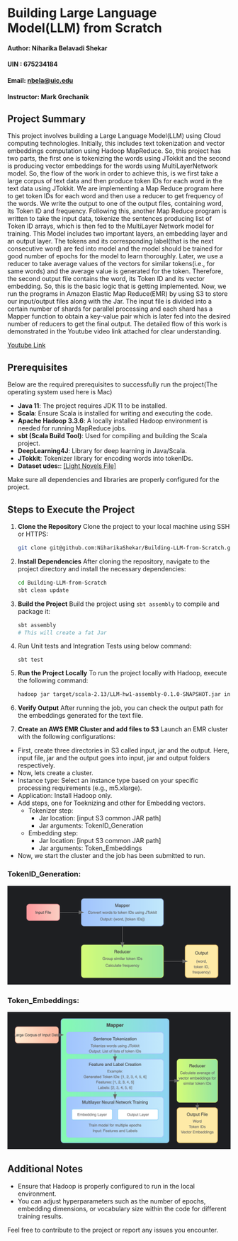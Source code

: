 # Building Large Language Model(LLM) from Scratch
#### Author: Niharika Belavadi Shekar
#### UIN :   675234184
#### Email: nbela@uic.edu
#### Instructor: Mark Grechanik


## Project Summary
This project involves building a Large Language Model(LLM) using Cloud computing technologies. Initially, this includes text tokenization and vector embeddings computation using Hadoop MapReduce. So, this project has two parts, the first one is tokenizing the words using JTokkit and the second is producing vector embeddings for the words using MultiLayerNetwork model. So, the flow of the work in order to achieve this, is we first take a large corpus of text data and then produce token IDs for each word in the text data using JTokkit. We are implementing a Map Reduce program here to get token IDs for each word and then use a reducer to get frequency of the words. We write the output to one of the output files, containing word, its Token ID and frequency. Following this, another Map Reduce program is written to take the input data, tokenize the sentences producing list of Token ID arrays, which is then fed to the MultiLayer Network model for training. This Model includes two important layers, an embedding layer and an output layer. The tokens and its corresponding label(that is the next consecutive word) are fed into model and the model should be trained for good number of epochs for the model to learn thoroughly. Later, we use a reducer to take average values of the vectors for similar tokens(i.e., for same words) and the average value is generated for the token. Therefore, the second output file contains the word, its Token ID and its vector embedding. So, this is the basic logic that is getting implemented. Now, we run the programs in Amazon Elastic Map Reduce(EMR) by using S3 to store our input/output files along with the Jar. The input file is divided into a certain number of shards for parallel processing and each shard has a Mapper function to obtain a key-value pair which is later fed into the desired number of reducers to get the final output. The detailed flow of this work is demonstrated in the Youtube video link attached for clear understanding. 

[Youtube Link](https://youtu.be/o8KEDGdCd3w)

## Prerequisites
Below are the required prerequisites to successfully run the project(The operating system used here is Mac)

- **Java 11**: The project requires JDK 11 to be installed.
- **Scala**: Ensure Scala is installed for writing and executing the code.
- **Apache Hadoop 3.3.6**: A locally installed Hadoop environment is needed for running MapReduce jobs.
- **sbt (Scala Build Tool)**: Used for compiling and building the Scala project.
- **DeepLearning4J**: Library for deep learning in Java/Scala.
- **JTokkit**: Tokenizer library for encoding words into tokenIDs.
- **Dataset udes:**: [[Light Novels File]](https://huggingface.co/datasets/alpindale/light-novels?row=2)

Make sure all dependencies and libraries are properly configured for the project.

## Steps to Execute the Project

1. **Clone the Repository**
   Clone the project to your local machine using SSH or HTTPS:
   ```bash
   git clone git@github.com:NiharikaShekar/Building-LLM-from-Scratch.git
   ```

2. **Install Dependencies**
   After cloning the repository, navigate to the project directory and install the necessary dependencies:
   ```bash
   cd Building-LLM-from-Scratch
   sbt clean update
   ```

3. **Build the Project**
   Build the project using `sbt assembly` to compile and package it:
   ```bash
   sbt assembly
   # This will create a fat Jar
   ```
4. Run Unit tests and Integration Tests using below command:
   ```
   sbt test
   ```

5. **Run the Project Locally**
   To run the project locally with Hadoop, execute the following command:
   ```bash
   hadoop jar target/scala-2.13/LLM-hw1-assembly-0.1.0-SNAPSHOT.jar input-path output-path
   ```

6. **Verify Output**
   After running the job, you can check the output path for the embeddings generated for the text file.


7. **Create an AWS EMR Cluster and add files to S3**
Launch an EMR cluster with the following configurations:
* First, create three directories in S3 called input, jar and the output. Here, input file, jar and the output goes into input, jar and output folders respectively. 
* Now, lets create a cluster.
* Instance type: Select an instance type based on your specific processing requirements (e.g., m5.xlarge).
* Application: Install Hadoop only.
* Add steps, one for Toeknizing and other for Embedding vectors.
   * Tokenizer step:
      * Jar location: [input S3 common JAR path]
      * Jar arguments: TokenID_Generation
   * Embedding step:
      * Jar location: [input S3 common JAR path]
      * Jar arguments: Token_Embeddings
* Now, we start the cluster and the job has been submitted to run.


### TokenID_Generation:

[//]: # (<svg xmlns="http://www.w3.org/2000/svg" viewBox="0 0 800 400">)

[//]: # (  <defs>)

[//]: # (    <linearGradient id="grad1" x1="0%" y1="0%" x2="100%" y2="0%">)

[//]: # (      <stop offset="0%" style="stop-color:#ff9a9e;stop-opacity:1" />)

[//]: # (      <stop offset="100%" style="stop-color:#fad0c4;stop-opacity:1" />)

[//]: # (    </linearGradient>)

[//]: # (    <linearGradient id="grad2" x1="0%" y1="0%" x2="100%" y2="0%">)

[//]: # (      <stop offset="0%" style="stop-color:#a1c4fd;stop-opacity:1" />)

[//]: # (      <stop offset="100%" style="stop-color:#c2e9fb;stop-opacity:1" />)

[//]: # (    </linearGradient>)

[//]: # (    <linearGradient id="grad3" x1="0%" y1="0%" x2="100%" y2="0%">)

[//]: # (      <stop offset="0%" style="stop-color:#d4fc79;stop-opacity:1" />)

[//]: # (      <stop offset="100%" style="stop-color:#96e6a1;stop-opacity:1" />)

[//]: # (    </linearGradient>)

[//]: # (  </defs>)

[//]: # ()
[//]: # (  <!-- Input File -->)

[//]: # (  <rect x="50" y="50" width="120" height="60" rx="10" ry="10" fill="url&#40;#grad1&#41;" stroke="#ff9a9e" stroke-width="2"/>)

[//]: # (  <text x="110" y="85" text-anchor="middle" font-size="14" fill="#444">Input File</text>)

[//]: # ()
[//]: # (  <!-- Mapper -->)

[//]: # (  <rect x="250" y="30" width="300" height="100" rx="10" ry="10" fill="url&#40;#grad2&#41;" stroke="#a1c4fd" stroke-width="2"/>)

[//]: # (  <text x="400" y="60" text-anchor="middle" font-size="16" fill="#444">Mapper</text>)

[//]: # (  <text x="400" y="85" text-anchor="middle" font-size="14" fill="#666">Convert words to token IDs using JTokkit</text>)

[//]: # (  <text x="400" y="110" text-anchor="middle" font-size="14" fill="#666">Output: &#40;word, [token IDs]&#41;</text>)

[//]: # ()
[//]: # (  <!-- Reducer -->)

[//]: # (  <rect x="250" y="200" width="300" height="120" rx="10" ry="10" fill="url&#40;#grad3&#41;" stroke="#d4fc79" stroke-width="2"/>)

[//]: # (  <text x="400" y="230" text-anchor="middle" font-size="16" fill="#444">Reducer</text>)

[//]: # (  <text x="400" y="255" text-anchor="middle" font-size="14" fill="#666">Group similar token IDs</text>)

[//]: # (  <text x="400" y="280" text-anchor="middle" font-size="14" fill="#666">Calculate frequency</text>)

[//]: # ()
[//]: # (  <!-- Output -->)

[//]: # (  <rect x="630" y="200" width="120" height="120" rx="10" ry="10" fill="#ffeaa7" stroke="#fdcb6e" stroke-width="2"/>)

[//]: # (  <text x="690" y="235" text-anchor="middle" font-size="16" fill="#444">Output</text>)

[//]: # (  <text x="690" y="265" text-anchor="middle" font-size="14" fill="#666">&#40;word,</text>)

[//]: # (  <text x="690" y="285" text-anchor="middle" font-size="14" fill="#666">token ID,</text>)

[//]: # (  <text x="690" y="305" text-anchor="middle" font-size="14" fill="#666">frequency&#41;</text>)

[//]: # ()
[//]: # (  <!-- Arrows -->)

[//]: # (  <defs>)

[//]: # (    <marker id="arrowhead" markerWidth="10" markerHeight="7" refX="0" refY="3.5" orient="auto">)

[//]: # (      <polygon points="0 0, 10 3.5, 0 7" fill="#666"/>)

[//]: # (    </marker>)

[//]: # (  </defs>)

[//]: # ()
[//]: # (  <line x1="170" y1="80" x2="240" y2="80" stroke="#666" stroke-width="2" marker-end="url&#40;#arrowhead&#41;"/>)

[//]: # (  <line x1="400" y1="130" x2="400" y2="190" stroke="#666" stroke-width="2" marker-end="url&#40;#arrowhead&#41;"/>)

[//]: # (  <line x1="550" y1="260" x2="620" y2="260" stroke="#666" stroke-width="2" marker-end="url&#40;#arrowhead&#41;"/>)

[//]: # (</svg>)
![img.png](img.png)

### Token_Embeddings:

[//]: # (<svg xmlns="http://www.w3.org/2000/svg" viewBox="0 0 800 600">)

[//]: # (  <defs>)

[//]: # (    <linearGradient id="grad1" x1="0%" y1="0%" x2="100%" y2="0%">)

[//]: # (      <stop offset="0%" style="stop-color:#ffecd2;stop-opacity:1" />)

[//]: # (      <stop offset="100%" style="stop-color:#fcb69f;stop-opacity:1" />)

[//]: # (    </linearGradient>)

[//]: # (    <linearGradient id="grad2" x1="0%" y1="0%" x2="100%" y2="0%">)

[//]: # (      <stop offset="0%" style="stop-color:#84fab0;stop-opacity:1" />)

[//]: # (      <stop offset="100%" style="stop-color:#8fd3f4;stop-opacity:1" />)

[//]: # (    </linearGradient>)

[//]: # (    <linearGradient id="grad3" x1="0%" y1="0%" x2="100%" y2="0%">)

[//]: # (      <stop offset="0%" style="stop-color:#a1c4fd;stop-opacity:1" />)

[//]: # (      <stop offset="100%" style="stop-color:#c2e9fb;stop-opacity:1" />)

[//]: # (    </linearGradient>)

[//]: # (    <linearGradient id="grad4" x1="0%" y1="0%" x2="100%" y2="0%">)

[//]: # (      <stop offset="0%" style="stop-color:#d4fc79;stop-opacity:1" />)

[//]: # (      <stop offset="100%" style="stop-color:#96e6a1;stop-opacity:1" />)

[//]: # (    </linearGradient>)

[//]: # (  </defs>)

[//]: # ()
[//]: # (  <!-- Input Corpus -->)

[//]: # (  <rect x="30" y="50" width="160" height="60" rx="10" ry="10" fill="url&#40;#grad1&#41;" stroke="#fcb69f" stroke-width="2"/>)

[//]: # (  <text x="110" y="85" text-anchor="middle" font-size="14" fill="#444">Large Corpus of Input Data</text>)

[//]: # ()
[//]: # (  <!-- Mapper -->)

[//]: # (  <rect x="200" y="20" width="400" height="460" rx="10" ry="10" fill="url&#40;#grad2&#41;" stroke="#8fd3f4" stroke-width="2"/>)

[//]: # (  <text x="400" y="50" text-anchor="middle" font-size="18" font-weight="bold" fill="#444">Mapper</text>)

[//]: # ()
[//]: # (  <!-- Tokenization -->)

[//]: # (  <rect x="220" y="70" width="360" height="80" rx="10" ry="10" fill="url&#40;#grad3&#41;" stroke="#a1c4fd" stroke-width="2"/>)

[//]: # (  <text x="400" y="100" text-anchor="middle" font-size="16" fill="#444">Sentence Tokenization</text>)

[//]: # (  <text x="400" y="125" text-anchor="middle" font-size="14" fill="#666">Tokenize words using JTokkit</text>)

[//]: # (  <text x="400" y="145" text-anchor="middle" font-size="14" fill="#666">Output: List of lists of token IDs</text>)

[//]: # ()
[//]: # (  <!-- Feature and Label Creation -->)

[//]: # (  <rect x="220" y="170" width="360" height="120" rx="10" ry="10" fill="url&#40;#grad3&#41;" stroke="#a1c4fd" stroke-width="2"/>)

[//]: # (  <text x="400" y="195" text-anchor="middle" font-size="16" fill="#444">Feature and Label Creation</text>)

[//]: # (  <text x="400" y="220" text-anchor="middle" font-size="14" fill="#666">Example:</text>)

[//]: # (  <text x="400" y="240" text-anchor="middle" font-size="14" fill="#666">Generated Token IDs: [1, 2, 3, 4, 5, 6]</text>)

[//]: # (  <text x="400" y="260" text-anchor="middle" font-size="14" fill="#666">Features: [1, 2, 3, 4, 5]</text>)

[//]: # (  <text x="400" y="280" text-anchor="middle" font-size="14" fill="#666">Labels: [2, 3, 4, 5, 6]</text>)

[//]: # ()
[//]: # (  <!-- Model Training -->)

[//]: # (  <rect x="220" y="310" width="360" height="150" rx="10" ry="10" fill="url&#40;#grad3&#41;" stroke="#a1c4fd" stroke-width="2"/>)

[//]: # (  <text x="400" y="335" text-anchor="middle" font-size="16" fill="#444">Multilayer Neural Network Training</text>)

[//]: # (  <rect x="240" y="355" width="150" height="40" rx="5" ry="5" fill="#fff" stroke="#8fd3f4" stroke-width="2"/>)

[//]: # (  <text x="315" y="380" text-anchor="middle" font-size="14" fill="#666">Embedding Layer</text>)

[//]: # (  <rect x="410" y="355" width="150" height="40" rx="5" ry="5" fill="#fff" stroke="#8fd3f4" stroke-width="2"/>)

[//]: # (  <text x="485" y="380" text-anchor="middle" font-size="14" fill="#666">Output Layer</text>)

[//]: # (  <text x="400" y="420" text-anchor="middle" font-size="14" fill="#666">Train model for multiple epochs</text>)

[//]: # (  <text x="400" y="440" text-anchor="middle" font-size="14" fill="#666">Input: Features and Labels</text>)

[//]: # ()
[//]: # (  <!-- Reducer -->)

[//]: # (  <rect x="630" y="170" width="150" height="160" rx="10" ry="10" fill="url&#40;#grad4&#41;" stroke="#d4fc79" stroke-width="2"/>)

[//]: # (  <text x="705" y="200" text-anchor="middle" font-size="16" fill="#444">Reducer</text>)

[//]: # (  <text x="705" y="225" text-anchor="middle" font-size="14" fill="#666">Calculate average of</text>)

[//]: # (  <text x="705" y="245" text-anchor="middle" font-size="14" fill="#666">vector embeddings for</text>)

[//]: # (  <text x="705" y="265" text-anchor="middle" font-size="14" fill="#666">similar token IDs</text>)

[//]: # ()
[//]: # (  <!-- Output -->)

[//]: # (  <rect x="630" y="350" width="150" height="130" rx="10" ry="10" fill="#ffeaa7" stroke="#fdcb6e" stroke-width="2"/>)

[//]: # (  <text x="705" y="380" text-anchor="middle" font-size="16" fill="#444">Output File</text>)

[//]: # (  <text x="705" y="405" text-anchor="middle" font-size="14" fill="#666">Word</text>)

[//]: # (  <text x="705" y="425" text-anchor="middle" font-size="14" fill="#666">Token IDs</text>)

[//]: # (  <text x="705" y="445" text-anchor="middle" font-size="14" fill="#666">Vector Embeddings</text>)

[//]: # ()
[//]: # (  <!-- Arrows -->)

[//]: # (  <defs>)

[//]: # (    <marker id="arrowhead" markerWidth="10" markerHeight="7" refX="0" refY="3.5" orient="auto">)

[//]: # (      <polygon points="0 0, 10 3.5, 0 7" fill="#666"/>)

[//]: # (    </marker>)

[//]: # (  </defs>)

[//]: # ()
[//]: # (  <line x1="190" y1="80" x2="190" y2="80" stroke="#666" stroke-width="2" marker-end="url&#40;#arrowhead&#41;"/>)

[//]: # (  <line x1="400" y1="150" x2="400" y2="160" stroke="#666" stroke-width="2" marker-end="url&#40;#arrowhead&#41;"/>)

[//]: # (  <line x1="400" y1="290" x2="400" y2="300" stroke="#666" stroke-width="2" marker-end="url&#40;#arrowhead&#41;"/>)

[//]: # (  <line x1="600" y1="250" x2="620" y2="250" stroke="#666" stroke-width="2" marker-end="url&#40;#arrowhead&#41;"/>)

[//]: # (  <line x1="705" y1="330" x2="705" y2="340" stroke="#666" stroke-width="2" marker-end="url&#40;#arrowhead&#41;"/>)

[//]: # (</svg>)

![img_1.png](img_1.png)

## Additional Notes
- Ensure that Hadoop is properly configured to run in the local environment.
- You can adjust hyperparameters such as the number of epochs, embedding dimensions, or vocabulary size within the code for different training results.

Feel free to contribute to the project or report any issues you encounter.
